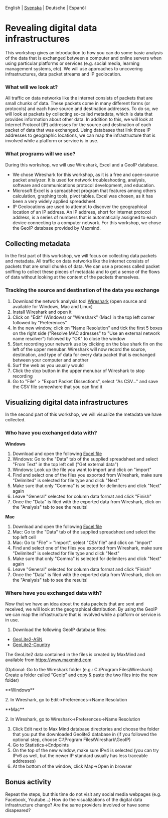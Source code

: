 English | [Svenska](/sv.md) | Deutsche | Espanõl

# Revealing digital data infrastructures
This workshop gives an introduction to how you can do some basic analysis of the data that is exchanged between a computer and online servers when using particular platforms or services (e.g. social media, learning management systems, etc). We will use approaches to uncovering infrastructures, data packet streams and IP geolocation.

### What will we look at?
All traffic on data networks like the internet consists of packets that are small chunks of data. These packets come in many different forms (or protocols) and each have source and destination addresses. To do so, we will look at packets by collecting so-called metadata, which is data that provides information about other data.
In addition to this, we will look at Internet Protocol (IP) addresses for the source and destination of each packet of data that was exchanged. Using databases that link those IP addresses to geographic locations, we can map the infrastructure that is involved while a platform or service is in use.

### What programs will we use?
During this workshop, we will use Wireshark, Excel and a GeoIP database. 
- We chose Wireshark for this workshop, as it is a free and open-source packet analyzer. It is used for network troubleshooting, analysis, software and communications protocol development, and education.
- Microsoft Excel is a spreadsheet program that features among others calculation, graphing tools, pivot tables. Excel was chosen, as it has been a very widely applied spreadsheet. 
- IP Geolocations are used to attempt to discover the geographical location of an IP address. An IP address, short for internet protocol address, is a series of numbers that is automatically assigned to each device connecting to a computer network. For this workshop, we chose the GeoIP database provided by Maxmind.

## Collecting metadata
In the first part of this workshop, we will focus on collecting data packets and metadata. 
All traffic on data networks like the internet consists of packets that are small chunks of data. We can use a process called packet sniffing to collect these pieces of metadata and to get a sense of the flows of data without looking at the content of the packets themselves.

### Tracking the source and destination of the data you exchange
1. Download the network analysis tool [Wireshark](https://www.wireshark.org) (open source and available for Windows, Mac and Linux)
2. Install Wireshark and open it
3. Click on "Edit" (Windows) or "Wireshark" (Mac) in the top left corner followed by "Preferences"
4. In the new window, click on "Name Resolution" and tick the first 5 boxes on the right side ("Resolve MAC adresses" to "Use an external network name resolver") followed by "OK" to close the window
5. Start recording your network use by clicking on the blue shark fin on the left of the upper menubar. Wireshark will now record the source, destination, and type of data for every data packet that is exchanged between your computer and another
6. Surf the web as you usually would
7. Click the stop button in the upper menubar of Wireshark to stop recording
8. Go to "File" > "Export Packet Dissections", select "As CSV..." and save the CSV file somewhere that you can find it

## Visualizing digital data infrastructures
In the second part of this workshop, we will visualize the metadata we have collected.

### Who have you exchanged data with?
**Windows**
1. Download and open the following <a href="/revealing_digital_infrastructure201103.xlsx" download="download">Excel file</a>
2. Windows: Go to the "Data" tab of the supplied spreadsheet and select "From Text" in the top left cell ("Get external data") 
3. Windows: Look up the file you want to import and click on "import"
4. Find and select one of the files you exported from Wireshark, make sure "Delimited" is selected for file type and click "Next"
5. Make sure that only "Comma" is selected for delimiters and click "Next" again
6. Leave "General" selected for column data format and click "Finish"
7. Once the "Data" is filed with the exported data from Wireshark, click on the "Analysis" tab to see the results!

**Mac**
1. Download and open the following <a href="/revealing_digital_infrastructure201103.xlsx" download="download">Excel file</a>
2. Mac: Go to the "Data" tab of the supplied spreadsheet and select the top left cell
3. Mac: Go to "File"  > "Import", select "CSV file" and click on "Import"
4. Find and select one of the files you exported from Wireshark, make sure "Delimited" is selected for file type and click "Next"
5. Make sure that only "Comma" is selected for delimiters and click "Next" again
6. Leave "General" selected for column data format and click "Finish"
7. Once the "Data" is filed with the exported data from Wireshark, click on the "Analysis" tab to see the results!

### Where have you exchanged data with?
Now that we have an idea about the data packets that are sent and received, we will look at the geographical distribution. By using the GeoIP we can map the infrastructure that is involved while a platform or service is in use.

1.	Download the following GeoIP database files: 
-  <a href="/GeoLite2-ASN.mmdb" download="download">GeoLite2-ASN</a>
-  <a href="/GeoLite2-Country.mmdb" download="download">GeoLite2-Country</a>

The GeoLite2 data contained in the files is created by MaxMind and available from <a href="https://www.maxmind.com">https://www.maxmind.com</a>

(Optional: Go to the Wireshark folder (e.g.: C:\Program Files\Wireshark) Create a folder called “GeoIp” and copy & paste the two files into the new folder) 

<p>**Windows**</p>
2.	In Wireshark, go to Edit→Preferences→Name Resolution

<p>**Mac**</p>
2.	In Wireshark, go to Wireshark→Preferences→Name Resolution

3.	Click Edit next to Max Mind database directories and choose the folder that you put the downloaded Geolite2 database in (if you followed the optional step, choose C:\Program Files\Wireshark\GeoIP) 
4.	Go to Statistics→Endpoints  
5.	On the top of the new window, make sure IPv4 is selected (you can try IPv6 as well, but the newer IP standard usually has less traceable addresses)  
6.	At the bottom of the window, click Map→Open in browser

## Bonus activity
Repeat the steps, but this time do not visit any social media webpages (e.g. Facebook, Youtube…)
How do the visualizations of the digital data infrastructure change? Are the same providers involved or have some disapeared?

